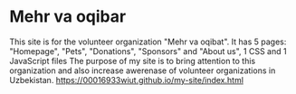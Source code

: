 # Mehr va oqibar
This site is for the volunteer organization "Mehr va oqibat". It has 5 pages: "Homepage", "Pets", "Donations", "Sponsors" and "About us", 1 CSS and 1 JavaScript files
The purpose of my site is to bring attention to this organization and also increase awerenase of volunteer organizations in Uzbekistan.
https://00016933wiut.github.io/my-site/index.html
